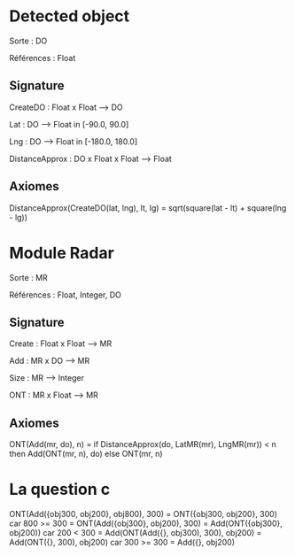 # Detected object

Sorte : DO

Références : Float

## Signature

CreateDO : Float x Float --> DO

Lat : DO --> Float in [-90.0, 90.0]

Lng : DO --> Float in [-180.0, 180.0]

DistanceApprox : DO x Float x Float --> Float

## Axiomes

DistanceApprox(CreateDO(lat, lng), lt, lg) = sqrt(square(lat - lt) + square(lng - lg))

# Module Radar

Sorte : MR

Références : Float, Integer, DO

## Signature

Create : Float x Float --> MR

Add : MR x DO --> MR

Size : MR --> Integer

ONT : MR x Float --> MR

## Axiomes

ONT(Add(mr, do), n) =
    if DistanceApprox(do, LatMR(mr), LngMR(mr)) < n
    then Add(ONT(mr, n), do)
    else ONT(mr, n)

# La question c

ONT(Add({obj300, obj200}, obj800), 300) = ONT({obj300, obj200}, 300) car 800 >= 300
    = ONT(Add({obj300}, obj200), 300) = Add(ONT({obj300}, obj200)) car 200 < 300
        = Add(ONT(Add({}, obj300), 300), obj200) = Add(ONT({}, 300), obj200) car 300 >= 300
            = Add({}, obj200)

